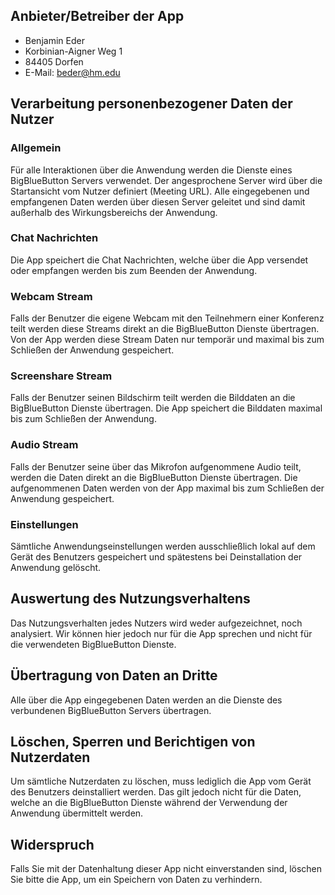 ## Anbieter/Betreiber der App

- Benjamin Eder
- Korbinian-Aigner Weg 1
- 84405 Dorfen
- E-Mail: beder@hm.edu

## Verarbeitung personenbezogener Daten der Nutzer

### Allgemein

Für alle Interaktionen über die Anwendung werden die Dienste eines BigBlueButton Servers verwendet.
Der angesprochene Server wird über die Startansicht vom Nutzer definiert (Meeting URL).
Alle eingegebenen und empfangenen Daten werden über diesen Server geleitet und sind damit außerhalb des Wirkungsbereichs der Anwendung.

### Chat Nachrichten

Die App speichert die Chat Nachrichten, welche über die App versendet oder empfangen werden bis zum Beenden der Anwendung.

### Webcam Stream

Falls der Benutzer die eigene Webcam mit den Teilnehmern einer Konferenz teilt werden diese Streams direkt an die BigBlueButton Dienste übertragen.
Von der App werden diese Stream Daten nur temporär und maximal bis zum Schließen der Anwendung gespeichert.

### Screenshare Stream

Falls der Benutzer seinen Bildschirm teilt werden die Bilddaten an die BigBlueButton Dienste übertragen.
Die App speichert die Bilddaten maximal bis zum Schließen der Anwendung.

### Audio Stream

Falls der Benutzer seine über das Mikrofon aufgenommene Audio teilt, werden die Daten direkt an die BigBlueButton Dienste übertragen.
Die aufgenommenen Daten werden von der App maximal bis zum Schließen der Anwendung gespeichert.

### Einstellungen

Sämtliche Anwendungseinstellungen werden ausschließlich lokal auf dem Gerät des Benutzers gespeichert und spätestens bei Deinstallation der Anwendung gelöscht.

## Auswertung des Nutzungsverhaltens

Das Nutzungsverhalten jedes Nutzers wird weder aufgezeichnet, noch analysiert.
Wir können hier jedoch nur für die App sprechen und nicht für die verwendeten BigBlueButton Dienste.

## Übertragung von Daten an Dritte

Alle über die App eingegebenen Daten werden an die Dienste des verbundenen BigBlueButton Servers übertragen.

## Löschen, Sperren und Berichtigen von Nutzerdaten

Um sämtliche Nutzerdaten zu löschen, muss lediglich die App vom Gerät des Benutzers deinstalliert werden.
Das gilt jedoch nicht für die Daten, welche an die BigBlueButton Dienste während der Verwendung der Anwendung übermittelt werden.

## Widerspruch

Falls Sie mit der Datenhaltung dieser App nicht einverstanden sind, löschen Sie bitte die App, um ein Speichern von Daten zu verhindern.
